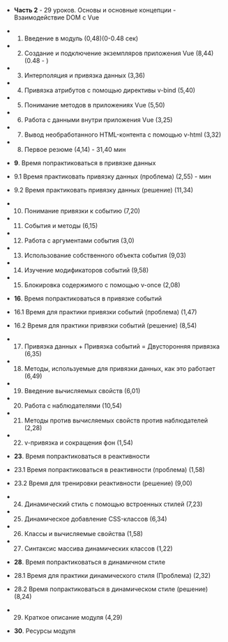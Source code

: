 - **Часть 2** - 29 уроков. Основы и основные концепции - Взаимодействие DOM с Vue

- 1. Введение в модуль (0,48)(0-0.48 сек)
- 2. Создание и подключение экземпляров приложения Vue (8,44)(0.48 - )
- 3. Интерполяция и привязка данных (3,36)
- 4. Привязка атрибутов с помощью директивы v-bind (5,40)
- 5. Понимание методов в приложениях Vue (5,50)
- 6. Работа с данными внутри приложения Vue (3,25)
- 7. Вывод необработанного HTML-контента с помощью v-html (3,32)
- 8. Первое резюме (4,14) - 31,40 мин
- **9**. Время попрактиковаться в привязке данных 
- 9.1 Время практиковать привязку данных (проблема) (2,55) -  мин
- 9.2 Время практиковать привязку данных (решение) (11,34)
- 10. Понимание привязки к событию (7,20)
- 11. События и методы (6,15)
- 12. Работа с аргументами события (3,0)
- 13. Использование собственного объекта события (9,03)
- 14. Изучение модификаторов событий (9,58)
- 15. Блокировка содержимого с помощью v-once (2,08)
- **16**. Время попрактиковаться в привязке событий 
- 16.1 Время для практики привязки событий (проблема) (1,47)
- 16.2 Время для практики привязки событий (решение) (8,54)
- 17. Привязка данных + Привязка событий = Двусторонняя привязка (6,35)
- 18. Методы, используемые для привязки данных, как это работает (6,49)
- 19. Введение вычисляемых свойств (6,01)
- 20. Работа с наблюдателями (10,54)
- 21. Методы против вычисляемых свойств против наблюдателей (2,28)
- 22. v-привязка и сокращения фон (1,54)
- **23**. Время попрактиковаться в реактивности
- 23.1 Время попрактиковаться в реактивности (проблема) (1,58)
- 23.2 Время для тренировки реактивности (решение) (9,00)
- 24. Динамический стиль с помощью встроенных стилей (7,23)
- 25. Динамическое добавление CSS-классов (6,34)
- 26. Классы и вычисляемые свойства (1,58)
- 27. Синтаксис массива динамических классов (1,22)
- **28**. Время попрактиковаться в динамичном стиле
- 28.1 Время для практики динамического стиля (Проблема) (2,32)
- 28.2 Время попрактиковаться в динамическом стиле (решение) (8,24)
- 29. Краткое описание модуля (4,29)
- **30**. Ресурсы модуля